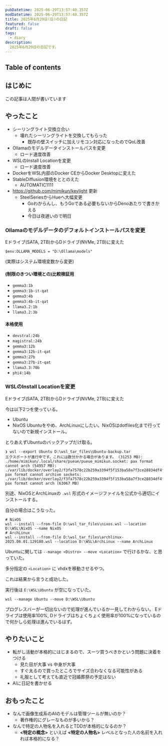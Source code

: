 ```yaml
---
pubDatetime: 2025-06-29T13:57:40.357Z
modDatetime: 2025-06-29T13:57:40.357Z
title: 2025年6月29日(日)の日記
featured: false
draft: false
tags:
  - diary
description:
  2025年6月29日の日記です。
---
```


## Table of contents

## はじめに

この記事は人間が書いています

## やったこと

- シーリングライト交換立合い
    - 壊れたシーリングライトを交換してもらった
        - 既存の壁スイッチに加えリモコン対応になったのでQoL改善
- Ollamaのモデルデータインストールパスを変更
    - ロード速度改善
- WSLのInstall Locationを変更
    - ロード速度改善
- DockerをWSL内部のDocker CEからDocker Desktopに変えた
- StableDiffusion環境をととのえた
    - AUTOMATIC1111
- https://github.com/mimikun/keylight 更新
    - SteelSeriesからHueへ大幅変更
        - Goわからんし、もうGoである必要もないからDenoあたりで書きかえる
        - 今日は夜遅いので明日

### Ollamaのモデルデータのデフォルトインストールパスを変更
Eドライブ(SATA, 2TB)からDドライブ(NVMe, 2TB)に変えた

`$env:OLLAMA_MODELS = "D:\Ollama\models"`

(実際はシステム環境変数から変更)

#### (制限のきつい環境との)比較検証用
- `gemma3:1b`
- `gemma3:1b-it-qat`
- `gemma3:4b`
- `gemma3:4b-it-qat`
- `llama3.2:1b`
- `llama3.2:3b`

#### 本格使用
- `devstral:24b`
- `magistral:24b`
- `gemma3:12b`
- `gemma3:12b-it-qat`
- `gemma3:27b`
- `gemma3:27b-it-qat`
- `llama3.3:70b`
- `phi4:14b`

### WSLのInstall Locationを変更
Eドライブ(SATA, 2TB)からDドライブ(NVMe, 2TB)に変えた

今は以下2つを使っている。
- Ubuntu
- NixOS
Ubuntuをやめ、ArchLinuxにしたい。NixOSはdotfiles化まで行ってないので新規インストール。

とりあえずUbuntuのバックアップだけ取る。

```shell
❯ wsl --export Ubuntu D:\wsl_tar_files\Ubuntu-backup.tar
エクスポートが進行中です。これには数分かかる場合があります。 (31253 MB): ./home/mimikun/.local/share/pueue/pueue_mimikun.socket: pax format cannot arch (54957 MB): ./var/lib/docker/overlay2/f3fa7578c22b259a3394f5f153ba58a7f3ce28834df4f38ce1263384f396179a/diff/run/dagger/engine.sock: pax format cannot archive sockets: ./var/lib/docker/overlay2/f3fa7578c22b259a3394f5f153ba58a7f3ce28834df4f38ce1263384f396179a/diff/run/buildkit/buildkitd.sock: pax format cannot arch (63067 MB)
```

別途、NixOSとArchLinuxの `.wsl` 形式のイメージファイルを公式から適切にインストールする。

自分の場合はこうなった。

```shell
# NixOS
wsl --install --from-file D:\wsl_tar_files\nixos.wsl --location D:\WSL\NixOS --name NixOS
# ArchLinux
wsl --install --from-file D:\wsl_tar_files\archlinux-2025.06.01.129180.wsl --location D:\WSL\ArchLinux --name ArchLinux
```

Ubuntuに関しては `--manage <Distro> --move <Location>` で行けるかな、と思っていた。

多分指定の `<Location>` に vhdxを移動させるやつ。

これは結果から言うと成功した。

実行後は `E:\WSL\Ubuntu` が空になっていた。

```shell
wsl --manage Ubuntu --move D:\WSL\Ubuntu
```

プログレスバーが一切出ないので処理が進んでいるか一見してわからない。
Eドライブは使用率100%, Dドライブはちょくちょく使用率が100%になっているので何かしら処理は進んでいるはず。

## やりたいこと

- 転がし活動が本格的にはじまるので、スーツ買うべきかという問題に決着をつける
    - 見た目が大事 vs 中身が大事
    - すぐ太るので買ったところでサイズ合わなくなる可能性がある
    - 礼服として考えても直近で冠婚葬祭の予定はない
- AIに日記を書かせる

## おもったこと

- なんで画像生成系のAIのモデルは管理ツールが無いのか？
    - 著作権的にグレーなものが多いから？
- なんで特定の人物名を入れるとTDDが本格的になるのか？
    - **<特定の概念>** といえば **<特定の人物名>** レベルとなった人の名前を入れれば本格的になる？

